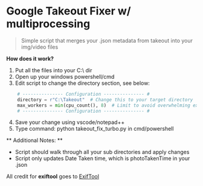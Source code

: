 # Google Takeout Fixer w/ multiprocessing
> Simple script that merges your .json metadata from takeout into your img/video files

**How does it work?**
1. Put all the files into your C:\ dir
2. Open up your windows powershell/cmd
3. Edit script to change the directory section, see below:  


```py
    # --------------- Configuration --------------- #
    directory = r"C:\Takeout"  # Change this to your target directory
    max_workers = min(cpu_count(), 8)  # Limit to avoid overwhelming exiftool
    # --------------- Configuration --------------- #
```  

4. Save your change using vscode/notepad++
5. Type command: python takeout_fix_turbo.py in cmd/powershell

** Additional Notes:  **  
- Script should walk through all your sub directories and apply changes
- Script only updates Date Taken time, which is photoTakenTime in your .json

All credit for **exiftool** goes to [ExifTool](https://exiftool.org/)



